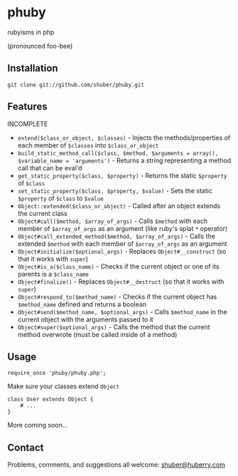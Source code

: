 # phuby

rubyisms in php

(pronounced foo-bee)


## Installation

	git clone git://github.com/shuber/phuby.git


## Features

INCOMPLETE

* `extend($class_or_object, $classes)`                 - Injects the methods/properties of each member of `$classes` into `$class_or_object`
* `build_static_method_call($class, $method, $arguments = array(), $variable_name = 'arguments')` - Returns a string representing a method call that can be eval'd
* `get_static_property($class, $property)`             - Returns the static `$property` of `$class`
* `set_static_property($class, $property, $value)`     - Sets the static `$property` of `$class` to `$value`
* `Object::extended($class_or_object)`                 - Called after an object extends the current class
* `Object#call($method, $array_of_args)`               - Calls `$method` with each member of `$array_of_args` as an argument (like ruby's splat `*` operator)
* `Object#call_extended_method($method, $array_of_args)` - Calls the extended `$method` with each member of `$array_of_args` as an argument
* `Object#initialize($optional_args)`                  - Replaces `Object#__construct` (so that it works with `super`)
* `Object#is_a($class_name)`                           - Checks if the current object or one of its parents is a `$class_name`
* `Object#finalize()`                                  - Replaces `Object#__destruct` (so that it works with `super`)
* `Object#respond_to($method_name)`                    - Checks if the current object has `$method_name` defined and returns a boolean
* `Object#send($method_name, $optional_args)`          - Calls `$method_name` in the current object with the arguments passed to it
* `Object#super($optional_args)`                       - Calls the method that the current method overwrote (must be called inside of a method)


## Usage

	require_once 'phuby/phuby.php';

Make sure your classes extend `Object`

	class User extends Object {
	    # ...
	}

More coming soon...


## Contact

Problems, comments, and suggestions all welcome: [shuber@huberry.com](mailto:shuber@huberry.com)